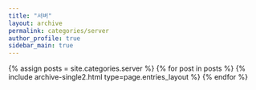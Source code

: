 ```yaml
---
title: "서버"
layout: archive
permalink: categories/server
author_profile: true
sidebar_main: true
---
```



{% assign posts = site.categories.server %}
{% for post in posts %} {% include archive-single2.html type=page.entries_layout %} {% endfor %}